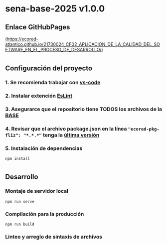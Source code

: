 # **sena-base-2025 v1.0.0**

## **Enlace GitHubPages**

[(https://ecored-atlantico.github.io/21730024_CF02_APLICACION_DE_LA_CALIDAD_DEL_SOFTWARE_EN_EL_PROCESO_DE_DESARROLLO/)](https://ecored-atlantico.github.io/21730024_CF02_APLICACION_DE_LA_CALIDAD_DEL_SOFTWARE_EN_EL_PROCESO_DE_DESARROLLO/)

#

## **Configuración del proyecto**

### 1. Se recomienda trabajar con [vs-code](https://code.visualstudio.com/)

### 2. Instalar extención [EsLint](https://marketplace.visualstudio.com/items?itemName=dbaeumer.vscode-eslint)

### 3. Asegurarce que el repositorio tiene TODOS los archivos de la [BASE](https://github.com/ECORED-SENA/ECORED-BASE-2021)

### 4. Revisar que el archivo package.json en la línea ``"ecored-pkg-fliz": "*.*.*"`` tenga la [última versión](https://www.npmjs.com/package/ecored-pkg-fliz)

### 5. Instalación de dependencias

```
npm install
```
#
## **Desarrollo**

### Montaje de servidor local

```
npm run serve
```

### Compilación para la producción

```
npm run build
```

### Linteo y arreglo de sintaxis de archivos

```
